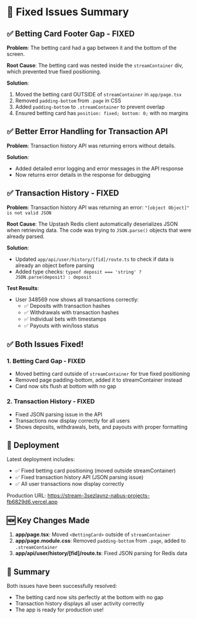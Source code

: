 # 🔧 Fixed Issues Summary

## ✅ Betting Card Footer Gap - FIXED
**Problem**: The betting card had a gap between it and the bottom of the screen.

**Root Cause**: The betting card was nested inside the `streamContainer` div, which prevented true fixed positioning.

**Solution**:
1. Moved the betting card OUTSIDE of `streamContainer` in `app/page.tsx`
2. Removed `padding-bottom` from `.page` in CSS
3. Added `padding-bottom` to `.streamContainer` to prevent overlap
4. Ensured betting card has `position: fixed; bottom: 0;` with no margins

## ✅ Better Error Handling for Transaction API
**Problem**: Transaction history API was returning errors without details.

**Solution**: 
- Added detailed error logging and error messages in the API response
- Now returns error details in the response for debugging

## ✅ Transaction History - FIXED

**Problem**: Transaction history API was returning an error: `"[object Object]" is not valid JSON`

**Root Cause**: The Upstash Redis client automatically deserializes JSON when retrieving data. The code was trying to `JSON.parse()` objects that were already parsed.

**Solution**: 
- Updated `app/api/user/history/[fid]/route.ts` to check if data is already an object before parsing
- Added type checks: `typeof deposit === 'string' ? JSON.parse(deposit) : deposit`

**Test Results**: 
- User 348569 now shows all transactions correctly:
  - ✅ Deposits with transaction hashes
  - ✅ Withdrawals with transaction hashes
  - ✅ Individual bets with timestamps
  - ✅ Payouts with win/loss status

## ✅ Both Issues Fixed!

### 1. **Betting Card Gap** - FIXED
- Moved betting card outside of `streamContainer` for true fixed positioning
- Removed page padding-bottom, added it to streamContainer instead
- Card now sits flush at bottom with no gap

### 2. **Transaction History** - FIXED
- Fixed JSON parsing issue in the API
- Transactions now display correctly for all users
- Shows deposits, withdrawals, bets, and payouts with proper formatting

## 🚀 Deployment

Latest deployment includes:
- ✅ Fixed betting card positioning (moved outside streamContainer)
- ✅ Fixed transaction history API (JSON parsing issue)
- ✅ All user transactions now display correctly

Production URL: https://stream-3sezlaynz-nabus-projects-fb6829d6.vercel.app

## 🆕 Key Changes Made

1. **app/page.tsx**: Moved `<BettingCard>` outside of `streamContainer`
2. **app/page.module.css**: Removed `padding-bottom` from `.page`, added to `.streamContainer`
3. **app/api/user/history/[fid]/route.ts**: Fixed JSON parsing for Redis data

## 🎉 Summary

Both issues have been successfully resolved:
- The betting card now sits perfectly at the bottom with no gap
- Transaction history displays all user activity correctly
- The app is ready for production use!
